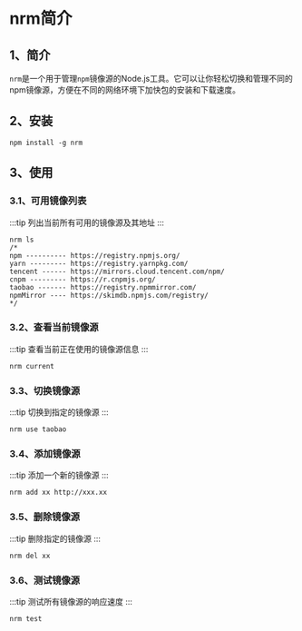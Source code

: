 # nrm简介

## 1、简介
`nrm`是一个用于管理`npm`镜像源的Node.js工具。它可以让你轻松切换和管理不同的npm镜像源，方便在不同的网络环境下加快包的安装和下载速度。

## 2、安装
```shell
npm install -g nrm
```

## 3、使用
### 3.1、可用镜像列表

:::tip 
列出当前所有可用的镜像源及其地址
:::

```shell
nrm ls
/*
npm ---------- https://registry.npmjs.org/
yarn --------- https://registry.yarnpkg.com/
tencent ------ https://mirrors.cloud.tencent.com/npm/
cnpm --------- https://r.cnpmjs.org/
taobao ------- https://registry.npmmirror.com/
npmMirror ---- https://skimdb.npmjs.com/registry/
*/
```
### 3.2、查看当前镜像源
:::tip
查看当前正在使用的镜像源信息
:::

```shell
nrm current
```

### 3.3、切换镜像源
:::tip
切换到指定的镜像源
:::

```shell
nrm use taobao
```

### 3.4、添加镜像源
:::tip
添加一个新的镜像源
:::
```shell
nrm add xx http://xxx.xx
```

### 3.5、删除镜像源
:::tip
删除指定的镜像源
:::

```shell
nrm del xx
```

### 3.6、测试镜像源
:::tip
测试所有镜像源的响应速度
:::

```shell
nrm test
```